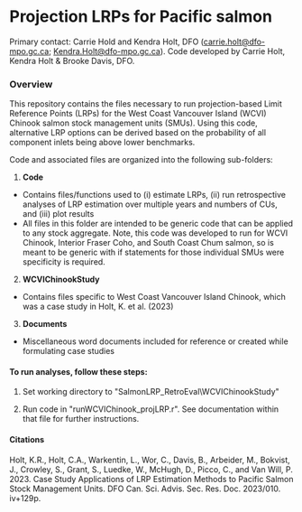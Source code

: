 # Projection LRPs for Pacific salmon

Primary contact: Carrie Hold and Kendra Holt, DFO (carrie.holt@dfo-mpo.gc.ca; Kendra.Holt@dfo-mpo.gc.ca). Code developed by Carrie Holt, Kendra Holt & Brooke Davis, DFO. 

### Overview

This repository contains the files necessary to run projection-based Limit Reference Points (LRPs) for the West Coast Vancouver Island (WCVI) Chinook salmon stock management units (SMUs). Using this code, alternative LRP options can be derived based on the probability of all component inlets being above lower benchmarks.

Code and associated files are organized into the following sub-folders:  

1. **Code**
 * Contains files/functions used to (i) estimate LRPs, (ii) run retrospective analyses of LRP estimation over multiple years and numbers of CUs, and (iii) plot results  
 * All files in this folder are intended to be generic code that can be applied to any stock aggregate. Note, this code was developed to run for WCVI Chinook, Interior Fraser Coho, and South Coast Chum salmon, so is meant to be generic with if statements for those individual SMUs were specificity is required.
 
2. **WCVIChinookStudy**
 * Contains files specific to West Coast Vancouver Island Chinook, which was a case study in Holt, K. et al. (2023)

3. **Documents**
 * Miscellaneous word documents included for reference or created while formulating case studies 



#### To run analyses, follow these steps:

1) Set working directory to "SalmonLRP_RetroEval\WCVIChinookStudy"

2) Run code in "runWCVIChinook_projLRP.r". See documentation within that file for further instructions.

#### Citations
Holt, K.R., Holt, C.A., Warkentin, L., Wor, C., Davis, B., Arbeider, M., Bokvist, J., Crowley, S., Grant, S., Luedke, W., McHugh, D., Picco, C., and Van Will, P. 2023. Case Study Applications of LRP Estimation Methods to Pacific Salmon Stock Management Units. DFO Can. Sci. Advis. Sec. Res. Doc. 2023/010. iv+129p.


